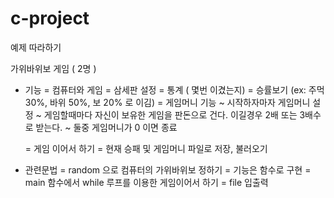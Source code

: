 # c-project
예제 따라하기

가위바위보 게임  ( 2명 )
 - 기능
   = 컴퓨터와 게임
   = 삼세판 설정
   = 통계 ( 몇번 이겼는지) 
   = 승률보기 (ex: 주먹 30%, 바위 50%, 보 20% 로 이김)
   = 게임머니 기능 
      ~ 시작하자마자 게임머니 설정
      ~ 게임할때마다 자신이 보유한 게임을 판돈으로 건다. 이길경우 2배 또는 3배수로 받는다.
      ~ 둘중 게임머니가 0 이면 종료

   = 게임 이어서 하기
   = 현재 승패 및 게임머니 파일로 저장, 불러오기

 - 관련문법
    = random 으로 컴퓨터의 가위바위보 정하기
    = 기능은 함수로 구현
    = main 함수에서 while 루프를 이용한 게임이어서 하기
    = file 입출력
